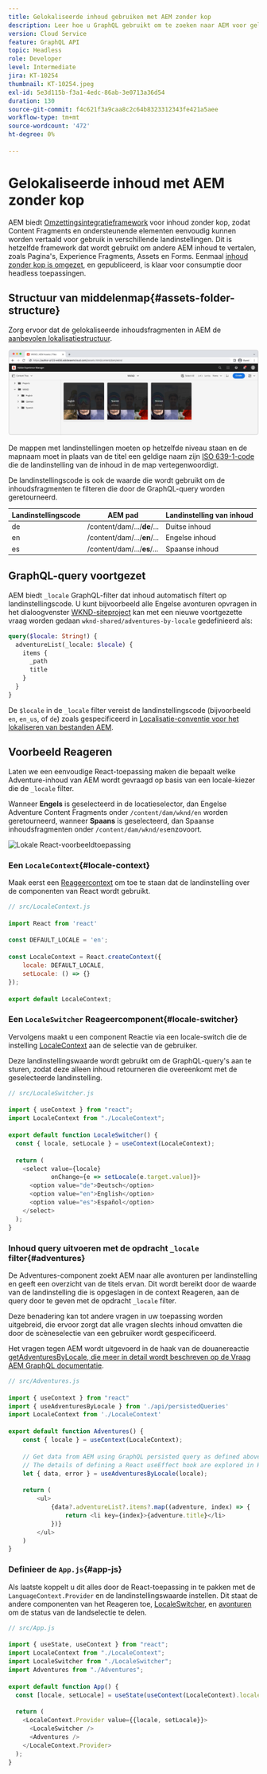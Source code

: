 ```yaml
---
title: Gelokaliseerde inhoud gebruiken met AEM zonder kop
description: Leer hoe u GraphQL gebruikt om te zoeken naar AEM voor gelokaliseerde inhoud.
version: Cloud Service
feature: GraphQL API
topic: Headless
role: Developer
level: Intermediate
jira: KT-10254
thumbnail: KT-10254.jpeg
exl-id: 5e3d115b-f3a1-4edc-86ab-3e0713a36d54
duration: 130
source-git-commit: f4c621f3a9caa8c2c64b8323312343fe421a5aee
workflow-type: tm+mt
source-wordcount: '472'
ht-degree: 0%

---
```


# Gelokaliseerde inhoud met AEM zonder kop

AEM biedt [Omzettingsintegratieframework](https://experienceleague.adobe.com/docs/experience-manager-cloud-service/content/sites/administering/reusing-content/translation/integration-framework.html) voor inhoud zonder kop, zodat Content Fragments en ondersteunende elementen eenvoudig kunnen worden vertaald voor gebruik in verschillende landinstellingen. Dit is hetzelfde framework dat wordt gebruikt om andere AEM inhoud te vertalen, zoals Pagina&#39;s, Experience Fragments, Assets en Forms. Eenmaal [inhoud zonder kop is omgezet](https://experienceleague.adobe.com/docs/experience-manager-cloud-service/content/headless/journeys/translation/overview.html), en gepubliceerd, is klaar voor consumptie door headless toepassingen.

## Structuur van middelenmap{#assets-folder-structure}

Zorg ervoor dat de gelokaliseerde inhoudsfragmenten in AEM de [aanbevolen lokalisatiestructuur](https://experienceleague.adobe.com/docs/experience-manager-cloud-service/content/headless/journeys/translation/getting-started.html#recommended-structure).

![Gelokaliseerde mappen met AEM middelen](./assets/localized-content/asset-folders.jpg)

De mappen met landinstellingen moeten op hetzelfde niveau staan en de mapnaam moet in plaats van de titel een geldige naam zijn [ISO 639-1-code](https://en.wikipedia.org/wiki/List_of_ISO_639-1_codes) die de landinstelling van de inhoud in de map vertegenwoordigt.

De landinstellingscode is ook de waarde die wordt gebruikt om de inhoudsfragmenten te filteren die door de GraphQL-query worden geretourneerd.

| Landinstellingscode | AEM pad | Landinstelling van inhoud |
|--------------------------------|----------|----------|
| de | /content/dam/.../**de**/... | Duitse inhoud |
| en | /content/dam/.../**en**/... | Engelse inhoud |
| es | /content/dam/.../**es**/... | Spaanse inhoud |

## GraphQL-query voortgezet

AEM biedt `_locale` GraphQL-filter dat inhoud automatisch filtert op landinstellingscode. U kunt bijvoorbeeld alle Engelse avonturen opvragen in het dialoogvenster [WKND-siteproject](https://github.com/adobe/aem-guides-wknd) kan met een nieuwe voortgezette vraag worden gedaan `wknd-shared/adventures-by-locale` gedefinieerd als:

```graphql
query($locale: String!) {
  adventureList(_locale: $locale) {
    items {      
      _path
      title
    }
  }
}
```

De `$locale` in de `_locale` filter vereist de landinstellingscode (bijvoorbeeld `en`, `en_us`, of `de`) zoals gespecificeerd in [Localisatie-conventie voor het lokaliseren van bestanden AEM](#assets-folder-structure).

## Voorbeeld Reageren

Laten we een eenvoudige React-toepassing maken die bepaalt welke Adventure-inhoud van AEM wordt gevraagd op basis van een locale-kiezer die de `_locale` filter.

Wanneer __Engels__ is geselecteerd in de locatieselector, dan Engelse Adventure Content Fragments onder `/content/dam/wknd/en` worden geretourneerd, wanneer __Spaans__ is geselecteerd, dan Spaanse inhoudsfragmenten onder `/content/dam/wknd/es`enzovoort.

![Lokale React-voorbeeldtoepassing](./assets/localized-content/react-example.png)

### Een `LocaleContext`{#locale-context}

Maak eerst een [Reageercontext](https://reactjs.org/docs/context.html) om toe te staan dat de landinstelling over de componenten van React wordt gebruikt.

```javascript
// src/LocaleContext.js

import React from 'react'

const DEFAULT_LOCALE = 'en';

const LocaleContext = React.createContext({
    locale: DEFAULT_LOCALE, 
    setLocale: () => {}
});

export default LocaleContext;
```

### Een `LocaleSwitcher` Reageercomponent{#locale-switcher}

Vervolgens maakt u een component Reactie via een locale-switch die de instelling [LocaleContext](#locale-context) aan de selectie van de gebruiker.

Deze landinstellingswaarde wordt gebruikt om de GraphQL-query&#39;s aan te sturen, zodat deze alleen inhoud retourneren die overeenkomt met de geselecteerde landinstelling.

```javascript
// src/LocaleSwitcher.js

import { useContext } from "react";
import LocaleContext from "./LocaleContext";

export default function LocaleSwitcher() {
  const { locale, setLocale } = useContext(LocaleContext);

  return (
    <select value={locale}
            onChange={e => setLocale(e.target.value)}>
      <option value="de">Deutsch</option>
      <option value="en">English</option>
      <option value="es">Español</option>
    </select>
  );
}
```

### Inhoud query uitvoeren met de opdracht `_locale` filter{#adventures}

De Adventures-component zoekt AEM naar alle avonturen per landinstelling en geeft een overzicht van de titels ervan. Dit wordt bereikt door de waarde van de landinstelling die is opgeslagen in de context Reageren, aan de query door te geven met de opdracht `_locale` filter.

Deze benadering kan tot andere vragen in uw toepassing worden uitgebreid, die ervoor zorgt dat alle vragen slechts inhoud omvatten die door de scèneselectie van een gebruiker wordt gespecificeerd.

Het vragen tegen AEM wordt uitgevoerd in de haak van de douanereactie [getAdventuresByLocale, die meer in detail wordt beschreven op de Vraag AEM GraphQL documentatie](./aem-headless-sdk.md).

```javascript
// src/Adventures.js

import { useContext } from "react"
import { useAdventuresByLocale } from './api/persistedQueries'
import LocaleContext from './LocaleContext'

export default function Adventures() {
    const { locale } = useContext(LocaleContext);

    // Get data from AEM using GraphQL persisted query as defined above 
    // The details of defining a React useEffect hook are explored in How to > AEM Headless SDK
    let { data, error } = useAdventuresByLocale(locale);

    return (
        <ul>
            {data?.adventureList?.items?.map((adventure, index) => { 
                return <li key={index}>{adventure.title}</li>
            })}
        </ul>
    )
}
```

### Definieer de `App.js`{#app-js}

Als laatste koppelt u dit alles door de React-toepassing in te pakken met de `LanguageContext.Provider` en de landinstellingswaarde instellen. Dit staat de andere componenten van het Reageren toe, [LocaleSwitcher](#locale-switcher), en [avonturen](#adventures) om de status van de landselectie te delen.

```javascript
// src/App.js

import { useState, useContext } from "react";
import LocaleContext from "./LocaleContext";
import LocaleSwitcher from "./LocaleSwitcher";
import Adventures from "./Adventures";

export default function App() {
  const [locale, setLocale] = useState(useContext(LocaleContext).locale);

  return (
    <LocaleContext.Provider value={{locale, setLocale}}>
      <LocaleSwitcher />
      <Adventures />
    </LocaleContext.Provider>
  );
}
```
